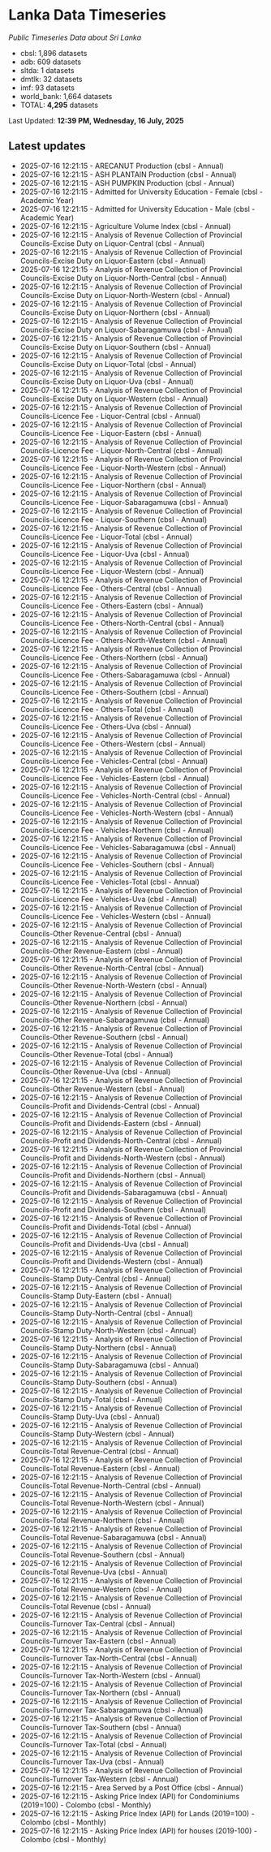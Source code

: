 # Lanka Data Timeseries
*Public Timeseries Data about Sri Lanka*

* cbsl: 1,896 datasets
* adb: 609 datasets
* sltda: 1 datasets
* dmtlk: 32 datasets
* imf: 93 datasets
* world_bank: 1,664 datasets
* TOTAL: **4,295** datasets

Last Updated: **12:39 PM, Wednesday, 16 July, 2025**

## Latest updates

* 2025-07-16 12:21:15 - ARECANUT Production (cbsl - Annual)
* 2025-07-16 12:21:15 - ASH PLANTAIN Production (cbsl - Annual)
* 2025-07-16 12:21:15 - ASH PUMPKIN Production (cbsl - Annual)
* 2025-07-16 12:21:15 - Admitted for University Education - Female (cbsl - Academic Year)
* 2025-07-16 12:21:15 - Admitted for University Education - Male (cbsl - Academic Year)
* 2025-07-16 12:21:15 - Agriculture Volume Index (cbsl - Annual)
* 2025-07-16 12:21:15 - Analysis of Revenue Collection of Provincial Councils-Excise Duty on Liquor-Central (cbsl - Annual)
* 2025-07-16 12:21:15 - Analysis of Revenue Collection of Provincial Councils-Excise Duty on Liquor-Eastern (cbsl - Annual)
* 2025-07-16 12:21:15 - Analysis of Revenue Collection of Provincial Councils-Excise Duty on Liquor-North-Central (cbsl - Annual)
* 2025-07-16 12:21:15 - Analysis of Revenue Collection of Provincial Councils-Excise Duty on Liquor-North-Western (cbsl - Annual)
* 2025-07-16 12:21:15 - Analysis of Revenue Collection of Provincial Councils-Excise Duty on Liquor-Northern (cbsl - Annual)
* 2025-07-16 12:21:15 - Analysis of Revenue Collection of Provincial Councils-Excise Duty on Liquor-Sabaragamuwa (cbsl - Annual)
* 2025-07-16 12:21:15 - Analysis of Revenue Collection of Provincial Councils-Excise Duty on Liquor-Southern (cbsl - Annual)
* 2025-07-16 12:21:15 - Analysis of Revenue Collection of Provincial Councils-Excise Duty on Liquor-Total (cbsl - Annual)
* 2025-07-16 12:21:15 - Analysis of Revenue Collection of Provincial Councils-Excise Duty on Liquor-Uva (cbsl - Annual)
* 2025-07-16 12:21:15 - Analysis of Revenue Collection of Provincial Councils-Excise Duty on Liquor-Western (cbsl - Annual)
* 2025-07-16 12:21:15 - Analysis of Revenue Collection of Provincial Councils-Licence Fee - Liquor-Central (cbsl - Annual)
* 2025-07-16 12:21:15 - Analysis of Revenue Collection of Provincial Councils-Licence Fee - Liquor-Eastern (cbsl - Annual)
* 2025-07-16 12:21:15 - Analysis of Revenue Collection of Provincial Councils-Licence Fee - Liquor-North-Central (cbsl - Annual)
* 2025-07-16 12:21:15 - Analysis of Revenue Collection of Provincial Councils-Licence Fee - Liquor-North-Western (cbsl - Annual)
* 2025-07-16 12:21:15 - Analysis of Revenue Collection of Provincial Councils-Licence Fee - Liquor-Northern (cbsl - Annual)
* 2025-07-16 12:21:15 - Analysis of Revenue Collection of Provincial Councils-Licence Fee - Liquor-Sabaragamuwa (cbsl - Annual)
* 2025-07-16 12:21:15 - Analysis of Revenue Collection of Provincial Councils-Licence Fee - Liquor-Southern (cbsl - Annual)
* 2025-07-16 12:21:15 - Analysis of Revenue Collection of Provincial Councils-Licence Fee - Liquor-Total (cbsl - Annual)
* 2025-07-16 12:21:15 - Analysis of Revenue Collection of Provincial Councils-Licence Fee - Liquor-Uva (cbsl - Annual)
* 2025-07-16 12:21:15 - Analysis of Revenue Collection of Provincial Councils-Licence Fee - Liquor-Western (cbsl - Annual)
* 2025-07-16 12:21:15 - Analysis of Revenue Collection of Provincial Councils-Licence Fee - Others-Central (cbsl - Annual)
* 2025-07-16 12:21:15 - Analysis of Revenue Collection of Provincial Councils-Licence Fee - Others-Eastern (cbsl - Annual)
* 2025-07-16 12:21:15 - Analysis of Revenue Collection of Provincial Councils-Licence Fee - Others-North-Central (cbsl - Annual)
* 2025-07-16 12:21:15 - Analysis of Revenue Collection of Provincial Councils-Licence Fee - Others-North-Western (cbsl - Annual)
* 2025-07-16 12:21:15 - Analysis of Revenue Collection of Provincial Councils-Licence Fee - Others-Northern (cbsl - Annual)
* 2025-07-16 12:21:15 - Analysis of Revenue Collection of Provincial Councils-Licence Fee - Others-Sabaragamuwa (cbsl - Annual)
* 2025-07-16 12:21:15 - Analysis of Revenue Collection of Provincial Councils-Licence Fee - Others-Southern (cbsl - Annual)
* 2025-07-16 12:21:15 - Analysis of Revenue Collection of Provincial Councils-Licence Fee - Others-Total (cbsl - Annual)
* 2025-07-16 12:21:15 - Analysis of Revenue Collection of Provincial Councils-Licence Fee - Others-Uva (cbsl - Annual)
* 2025-07-16 12:21:15 - Analysis of Revenue Collection of Provincial Councils-Licence Fee - Others-Western (cbsl - Annual)
* 2025-07-16 12:21:15 - Analysis of Revenue Collection of Provincial Councils-Licence Fee - Vehicles-Central (cbsl - Annual)
* 2025-07-16 12:21:15 - Analysis of Revenue Collection of Provincial Councils-Licence Fee - Vehicles-Eastern (cbsl - Annual)
* 2025-07-16 12:21:15 - Analysis of Revenue Collection of Provincial Councils-Licence Fee - Vehicles-North-Central (cbsl - Annual)
* 2025-07-16 12:21:15 - Analysis of Revenue Collection of Provincial Councils-Licence Fee - Vehicles-North-Western (cbsl - Annual)
* 2025-07-16 12:21:15 - Analysis of Revenue Collection of Provincial Councils-Licence Fee - Vehicles-Northern (cbsl - Annual)
* 2025-07-16 12:21:15 - Analysis of Revenue Collection of Provincial Councils-Licence Fee - Vehicles-Sabaragamuwa (cbsl - Annual)
* 2025-07-16 12:21:15 - Analysis of Revenue Collection of Provincial Councils-Licence Fee - Vehicles-Southern (cbsl - Annual)
* 2025-07-16 12:21:15 - Analysis of Revenue Collection of Provincial Councils-Licence Fee - Vehicles-Total (cbsl - Annual)
* 2025-07-16 12:21:15 - Analysis of Revenue Collection of Provincial Councils-Licence Fee - Vehicles-Uva (cbsl - Annual)
* 2025-07-16 12:21:15 - Analysis of Revenue Collection of Provincial Councils-Licence Fee - Vehicles-Western (cbsl - Annual)
* 2025-07-16 12:21:15 - Analysis of Revenue Collection of Provincial Councils-Other Revenue-Central (cbsl - Annual)
* 2025-07-16 12:21:15 - Analysis of Revenue Collection of Provincial Councils-Other Revenue-Eastern (cbsl - Annual)
* 2025-07-16 12:21:15 - Analysis of Revenue Collection of Provincial Councils-Other Revenue-North-Central (cbsl - Annual)
* 2025-07-16 12:21:15 - Analysis of Revenue Collection of Provincial Councils-Other Revenue-North-Western (cbsl - Annual)
* 2025-07-16 12:21:15 - Analysis of Revenue Collection of Provincial Councils-Other Revenue-Northern (cbsl - Annual)
* 2025-07-16 12:21:15 - Analysis of Revenue Collection of Provincial Councils-Other Revenue-Sabaragamuwa (cbsl - Annual)
* 2025-07-16 12:21:15 - Analysis of Revenue Collection of Provincial Councils-Other Revenue-Southern (cbsl - Annual)
* 2025-07-16 12:21:15 - Analysis of Revenue Collection of Provincial Councils-Other Revenue-Total (cbsl - Annual)
* 2025-07-16 12:21:15 - Analysis of Revenue Collection of Provincial Councils-Other Revenue-Uva (cbsl - Annual)
* 2025-07-16 12:21:15 - Analysis of Revenue Collection of Provincial Councils-Other Revenue-Western (cbsl - Annual)
* 2025-07-16 12:21:15 - Analysis of Revenue Collection of Provincial Councils-Profit and Dividends-Central (cbsl - Annual)
* 2025-07-16 12:21:15 - Analysis of Revenue Collection of Provincial Councils-Profit and Dividends-Eastern (cbsl - Annual)
* 2025-07-16 12:21:15 - Analysis of Revenue Collection of Provincial Councils-Profit and Dividends-North-Central (cbsl - Annual)
* 2025-07-16 12:21:15 - Analysis of Revenue Collection of Provincial Councils-Profit and Dividends-North-Western (cbsl - Annual)
* 2025-07-16 12:21:15 - Analysis of Revenue Collection of Provincial Councils-Profit and Dividends-Northern (cbsl - Annual)
* 2025-07-16 12:21:15 - Analysis of Revenue Collection of Provincial Councils-Profit and Dividends-Sabaragamuwa (cbsl - Annual)
* 2025-07-16 12:21:15 - Analysis of Revenue Collection of Provincial Councils-Profit and Dividends-Southern (cbsl - Annual)
* 2025-07-16 12:21:15 - Analysis of Revenue Collection of Provincial Councils-Profit and Dividends-Total (cbsl - Annual)
* 2025-07-16 12:21:15 - Analysis of Revenue Collection of Provincial Councils-Profit and Dividends-Uva (cbsl - Annual)
* 2025-07-16 12:21:15 - Analysis of Revenue Collection of Provincial Councils-Profit and Dividends-Western (cbsl - Annual)
* 2025-07-16 12:21:15 - Analysis of Revenue Collection of Provincial Councils-Stamp Duty-Central (cbsl - Annual)
* 2025-07-16 12:21:15 - Analysis of Revenue Collection of Provincial Councils-Stamp Duty-Eastern (cbsl - Annual)
* 2025-07-16 12:21:15 - Analysis of Revenue Collection of Provincial Councils-Stamp Duty-North-Central (cbsl - Annual)
* 2025-07-16 12:21:15 - Analysis of Revenue Collection of Provincial Councils-Stamp Duty-North-Western (cbsl - Annual)
* 2025-07-16 12:21:15 - Analysis of Revenue Collection of Provincial Councils-Stamp Duty-Northern (cbsl - Annual)
* 2025-07-16 12:21:15 - Analysis of Revenue Collection of Provincial Councils-Stamp Duty-Sabaragamuwa (cbsl - Annual)
* 2025-07-16 12:21:15 - Analysis of Revenue Collection of Provincial Councils-Stamp Duty-Southern (cbsl - Annual)
* 2025-07-16 12:21:15 - Analysis of Revenue Collection of Provincial Councils-Stamp Duty-Total (cbsl - Annual)
* 2025-07-16 12:21:15 - Analysis of Revenue Collection of Provincial Councils-Stamp Duty-Uva (cbsl - Annual)
* 2025-07-16 12:21:15 - Analysis of Revenue Collection of Provincial Councils-Stamp Duty-Western (cbsl - Annual)
* 2025-07-16 12:21:15 - Analysis of Revenue Collection of Provincial Councils-Total Revenue-Central (cbsl - Annual)
* 2025-07-16 12:21:15 - Analysis of Revenue Collection of Provincial Councils-Total Revenue-Eastern (cbsl - Annual)
* 2025-07-16 12:21:15 - Analysis of Revenue Collection of Provincial Councils-Total Revenue-North-Central (cbsl - Annual)
* 2025-07-16 12:21:15 - Analysis of Revenue Collection of Provincial Councils-Total Revenue-North-Western (cbsl - Annual)
* 2025-07-16 12:21:15 - Analysis of Revenue Collection of Provincial Councils-Total Revenue-Northern (cbsl - Annual)
* 2025-07-16 12:21:15 - Analysis of Revenue Collection of Provincial Councils-Total Revenue-Sabaragamuwa (cbsl - Annual)
* 2025-07-16 12:21:15 - Analysis of Revenue Collection of Provincial Councils-Total Revenue-Southern (cbsl - Annual)
* 2025-07-16 12:21:15 - Analysis of Revenue Collection of Provincial Councils-Total Revenue-Uva (cbsl - Annual)
* 2025-07-16 12:21:15 - Analysis of Revenue Collection of Provincial Councils-Total Revenue-Western (cbsl - Annual)
* 2025-07-16 12:21:15 - Analysis of Revenue Collection of Provincial Councils-Total Revenue (cbsl - Annual)
* 2025-07-16 12:21:15 - Analysis of Revenue Collection of Provincial Councils-Turnover Tax-Central (cbsl - Annual)
* 2025-07-16 12:21:15 - Analysis of Revenue Collection of Provincial Councils-Turnover Tax-Eastern (cbsl - Annual)
* 2025-07-16 12:21:15 - Analysis of Revenue Collection of Provincial Councils-Turnover Tax-North-Central (cbsl - Annual)
* 2025-07-16 12:21:15 - Analysis of Revenue Collection of Provincial Councils-Turnover Tax-North-Western (cbsl - Annual)
* 2025-07-16 12:21:15 - Analysis of Revenue Collection of Provincial Councils-Turnover Tax-Northern (cbsl - Annual)
* 2025-07-16 12:21:15 - Analysis of Revenue Collection of Provincial Councils-Turnover Tax-Sabaragamuwa (cbsl - Annual)
* 2025-07-16 12:21:15 - Analysis of Revenue Collection of Provincial Councils-Turnover Tax-Southern (cbsl - Annual)
* 2025-07-16 12:21:15 - Analysis of Revenue Collection of Provincial Councils-Turnover Tax-Total (cbsl - Annual)
* 2025-07-16 12:21:15 - Analysis of Revenue Collection of Provincial Councils-Turnover Tax-Uva (cbsl - Annual)
* 2025-07-16 12:21:15 - Analysis of Revenue Collection of Provincial Councils-Turnover Tax-Western (cbsl - Annual)
* 2025-07-16 12:21:15 - Area Served by a Post Office (cbsl - Annual)
* 2025-07-16 12:21:15 - Asking Price Index (API) for Condominiums (2019=100) - Colombo (cbsl - Monthly)
* 2025-07-16 12:21:15 - Asking Price Index (API) for Lands (2019=100) - Colombo (cbsl - Monthly)
* 2025-07-16 12:21:15 - Asking Price Index (API) for houses (2019-100) - Colombo (cbsl - Monthly)